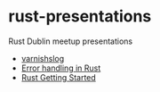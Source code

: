 # rust-presentations
Rust Dublin meetup presentations

* [varnishslog](http://jpastuszek.github.io/rust-presentations/varnishslog/assets/player/KeynoteDHTMLPlayer.html#0)
* [Error handling in Rust](http://jpastuszek.github.io/rust-presentations/Error%20handling%20in%20Rust/assets/player/KeynoteDHTMLPlayer.html#0)
* [Rust Getting Started](http://jpastuszek.github.io/rust-presentations/Rust%20Getting%20Started/assets/player/KeynoteDHTMLPlayer.html#0)

